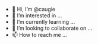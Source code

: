 - 👋 Hi, I’m @caugie
- 👀 I’m interested in ...
- 🌱 I’m currently learning ...
- 💞️ I’m looking to collaborate on ...
- 📫 How to reach me ...

<!---
caugie/caugie is a ✨ special ✨ repository because its `README.md` (this file) appears on your GitHub profile.
You can click the Preview link to take a look at your changes.
--->
